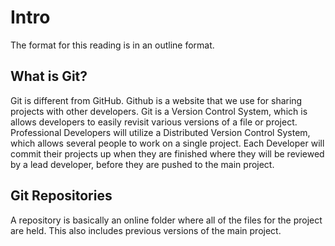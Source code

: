 # Intro 

The format for this reading is in an outline format.

## What is Git? 
Git is different from GitHub. Github is a website that we use for sharing projects with other developers. Git is a Version Control System, which is allows developers to easily revisit various versions of a file or project. Professional Developers will utilize a Distributed Version Control System, which allows several people to work on a single project. Each Developer will commit their projects up when they are finished where they will be reviewed by a lead developer, before they are pushed to the main project. 

## Git Repositories
A repository is basically an online folder where all of the files for the project are held. This also includes previous versions of the main project. 

